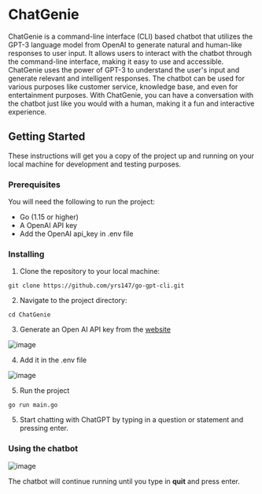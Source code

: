 # ChatGenie

ChatGenie is a command-line interface (CLI) based chatbot that utilizes the GPT-3 language model from OpenAI to generate natural and human-like responses to user input. It allows users to interact with the chatbot through the command-line interface, making it easy to use and accessible. ChatGenie uses the power of GPT-3 to understand the user's input and generate relevant and intelligent responses. The chatbot can be used for various purposes like customer service, knowledge base, and even for entertainment purposes. With ChatGenie, you can have a conversation with the chatbot just like you would with a human, making it a fun and interactive experience.

## Getting Started

These instructions will get you a copy of the project up and running on your local machine for development and testing purposes.

### Prerequisites

You will need the following to run the project:

-   Go (1.15 or higher)
-   A OpenAI API key
-   Add the OpenAI api_key in .env file

### Installing

1.  Clone the repository to your local machine:

```
git clone https://github.com/yrs147/go-gpt-cli.git
```

2.  Navigate to the project directory:

```
cd ChatGenie
```

3.  Generate an Open AI API key from the [website](https://beta.openai.com/account/api-keys)

![image](https://user-images.githubusercontent.com/98258627/213876014-b3f15700-e279-4515-bb25-b706d63e75b6.png)

4. Add it in the .env file 

![image](https://user-images.githubusercontent.com/98258627/213876103-4b5ded86-98ee-461e-bf14-5dbd09bdc7fc.png)

5. Run the project 

```
go run main.go

```
5.  Start chatting with ChatGPT by typing in a question or statement and pressing enter.

### Using the chatbot


![image](https://user-images.githubusercontent.com/98258627/213878247-fe13a9b2-4ae0-4ab0-b906-4470495c0dab.png)

The chatbot will continue running until you type in **quit** and press enter.


